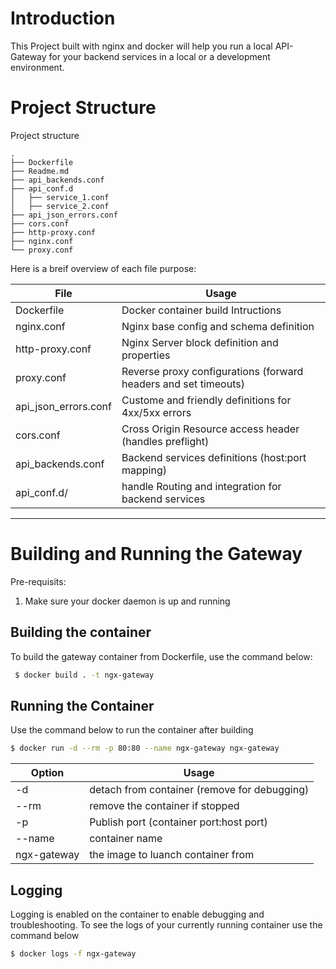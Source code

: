 # Introduction
This Project built with nginx and docker will help you run a local API-Gateway for your backend services in a local or a development environment.

# Project Structure
Project structure
```
.
├── Dockerfile
├── Readme.md
├── api_backends.conf
├── api_conf.d
│   ├── service_1.conf
│   ├── service_2.conf
├── api_json_errors.conf
├── cors.conf
├── http-proxy.conf
├── nginx.conf
└── proxy.conf
```

Here is a breif overview of each file purpose:


File                  | Usage
----------------------|------
Dockerfile            | Docker container build Intructions 
nginx.conf            | Nginx base config and schema definition
http-proxy.conf       | Nginx Server block definition and properties
proxy.conf            | Reverse proxy configurations (forward headers and set timeouts)
api_json_errors.conf  | Custome and friendly definitions for 4xx/5xx errors
cors.conf             | Cross Origin Resource access header (handles preflight) 
api_backends.conf     | Backend services definitions (host:port mapping)
api_conf.d/           | handle Routing and integration for backend services

---------------------
# Building and Running the Gateway
Pre-requisits: 

1. Make sure your docker daemon is up and running

## Building the container
To build the gateway container from Dockerfile, use the command below:
```bash
 $ docker build . -t ngx-gateway 
```

## Running the Container 
Use the command below to run the container after building
```bash
$ docker run -d --rm -p 80:80 --name ngx-gateway ngx-gateway
```

 Option       | Usage
--------------|--------
 -d           | detach from container (remove for debugging)
 --rm         | remove the container if stopped
 -p           | Publish port (container port:host port)
 --name       | container name
 ngx-gateway  | the image to luanch container from

## Logging
Logging is enabled on the container to enable debugging and troubleshooting. To see the logs of your currently running container use the command below
```bash
$ docker logs -f ngx-gateway
```